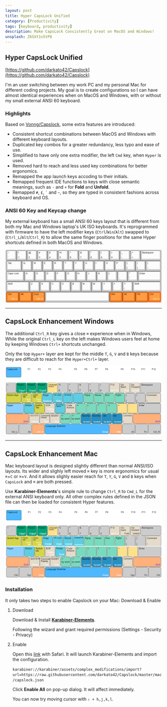 ```yaml
---
layout: post
title: Hyper CapsLock Unified
category: [Productivity]
tags: [keyboard, productivity]
description: Make CapsLock Consistently Great on MacOS and Windows!
unsplash: Z6SXt1v5tP8
---
```


## Hyper CapsLock Unified

[https://github.com/darkato42/Capslock](https://github.com/darkato42/Capslock)

I'm an user switching between my work PC and my personal Mac for different coding projects. My goal is to create configurations so I can have almost identical experiences when on MacOS and Windows, with or without my small external ANSI 60 keyboard.

### Highlights

Based on [Vonng/Capslock](https://github.com/Vonng/Capslock), some extra features are introduced:

* Consistent shortcut combinations between MacOS and Windows with different keyboard layouts.
* Duplicated key combos for a greater redundancy, less typo and ease of use.
* Simplified to have only one extra modifier, the left `Cmd` key, when `Hyper` is used.
* Removed hard to reach and less used key combinations for better ergonomics.
* Remapped the app launch keys accoding to their initials.
* Remapped frequent IDE functions to keys with close semantic meanings, such as `-` and `+` for **Fold** and **Unfold**.
* Remapped `#`, `£`, `` ` `` and `~`, so they are typed in consistent fashions across keyboard and OS.

### ANSI 60 Key and Keycap change

My external keyboard has a small ANSI 60 keys layout that is different from both my Mac and Windows laptop's UK ISO keyboards. It's reprogrammed with firmware to have the left modifier keys (`Ctrl`/`Win`/`Alt`) swapped to (`Ctrl_L`/`Alt`/`Ctrl_R`) to allow the same finger positions for the same Hyper shortcuts defined in both MacOS and Windows.

![ansi-60](/assets/images/posts/hyper-capslock/ansi-60-remapped.png)

------------------------

## CapsLock Enhancement Windows

The additional `Ctrl_R` key gives a close `⌘` experience when in Windows, While the original `Ctrl_L` key on the left makes Windows users feel at home by keeping Windows `Ctrl+` shortcuts unchanged.

Only the top `Hyper+` layer are kept for the middle `T`, `G`, `V` and `B` keys because they are difficult to reach for the `Hyper+Ctrl+` layer.

![hyper-win](/assets/images/posts/hyper-capslock/hyper-caps-lock-win.png)

------------------------

## CapsLock Enhancement Mac

Mac keyboard layout is designed slightly different than normal ANSI/ISO layouts. Its wider and slighly left moved `⌘` key is more ergonomics for usual `⌘`+`C` or `⌘`+`V`. And it allows slighly easier reach for `T`, `Y`, `G`, `V` and `B` keys when `CapsLock` and `⌘` are both pressed.

Use **Karabiner-Elements**'s simple rule to change `Ctrl_R` to `Cmd_L` for the external ANSI keyboard only. All other complex rules defined in the JSON file can then be loaded for consistent Hyper features.

![hyper-mac](/assets/images/posts/hyper-capslock/hyper-caps-lock-mac.png)

### Installation

It only takes two steps to enable Capslock on your Mac: Download & Enable

1. Download

   Download & Install [**Karabiner-Elements**](https://karabiner-elements.pqrs.org/).

   Following the wizard and grant required permissions (Settings - Security - Privacy)

2. Enable

   Open this [link](karabiner://karabiner/assets/complex_modifications/import?url=https://raw.githubusercontent.com/darkato42/Capslock/master/mac/capslock.json) with Safari. It will launch Karabiner-Elements and import the configuration.

   `karabiner://karabiner/assets/complex_modifications/import?url=https://raw.githubusercontent.com/darkato42/Capslock/master/mac/capslock.json`

   Click **Enable All** on pop-up dialog. It will affect immediately.

   You can now try moving cursor with `⇪ + h,j,k,l`.